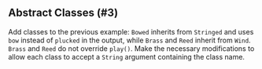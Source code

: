 ## Abstract Classes (#3)

Add classes to the previous example: `Bowed` inherits from `Stringed` and uses
`bow` instead of `plucked` in the output, while `Brass` and `Reed` inherit
from `Wind`. `Brass` and `Reed` do not override `play()`. Make the necessary
modifications to allow each class to accept a `String` argument containing the
class name.